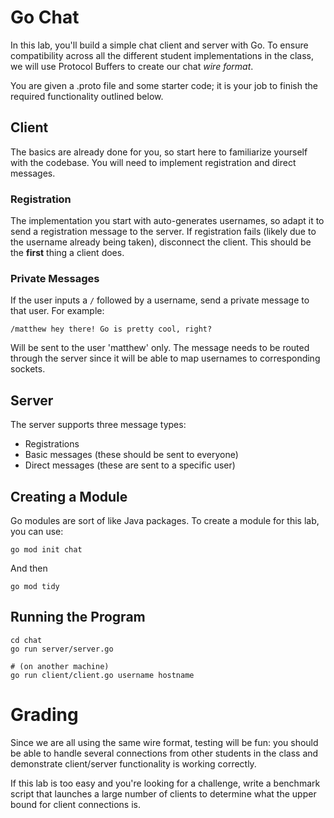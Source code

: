 # Go Chat

In this lab, you'll build a simple chat client and server with Go. To ensure 
compatibility across all the different student implementations in the class, we
will use Protocol Buffers to create our chat *wire format*.

You are given a .proto file and some starter code; it is your job to finish the
required functionality outlined below.


## Client

The basics are already done for you, so start here to familiarize yourself with
the codebase. You will need to implement registration and direct messages.

### Registration

The implementation you start with auto-generates usernames, so adapt it to send
a registration message to the server. If registration fails (likely due to the
username already being taken), disconnect the client. This should be the **first**
thing a client does.

### Private Messages

If the user inputs a `/` followed by a username, send a private
message to that user. For example:

```
/matthew hey there! Go is pretty cool, right?
```

Will be sent to the user 'matthew' only. The message needs to be routed through
the server since it will be able to map usernames to corresponding sockets.


## Server

The server supports three message types:
* Registrations
* Basic messages (these should be sent to everyone)
* Direct messages (these are sent to a specific user)

## Creating a Module

Go modules are sort of like Java packages. To create a module for this lab, you can use:

```
go mod init chat
```

And then

```
go mod tidy
```

## Running the Program

```
cd chat
go run server/server.go

# (on another machine)
go run client/client.go username hostname
```

# Grading

Since we are all using the same wire format, testing will be fun: you should
be able to handle several connections from other students in the class and
demonstrate client/server functionality is working correctly.

If this lab is too easy and you're looking for a challenge, write a benchmark
script that launches a large number of clients to determine what the upper
bound for client connections is.
